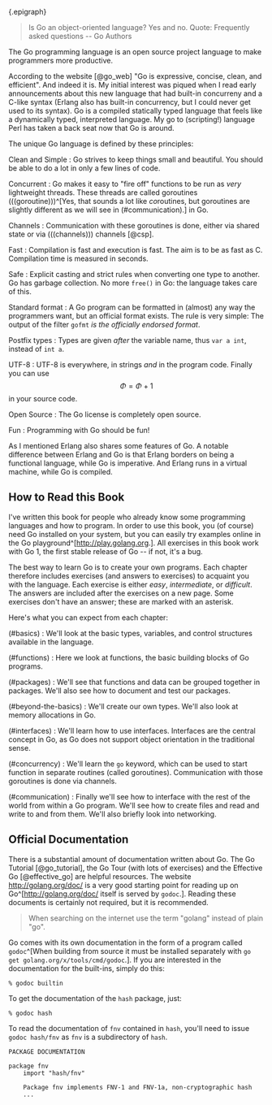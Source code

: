 {.epigraph}
> Is Go an object-oriented language? Yes and no.
Quote: Frequently asked questions -- Go Authors


The Go programming language is an open source project language to make
programmers more productive.

According to the website [@go_web] "Go is expressive, concise, clean, and
efficient". And indeed it is. My initial interest was piqued when I read early
announcements about this new language that had built-in concurreny and a C-like
syntax (Erlang also has built-in concurrency, but I could never get used to its
syntax). Go is a compiled statically typed language that feels like
a dynamically typed, interpreted language. My go to (scripting!) language Perl
has taken a back seat now that Go is around.

The unique Go language is defined by these principles:

Clean and Simple
:   Go strives to keep things small and beautiful. You should
    be able to do a lot in only a few lines of code.

Concurrent
:   Go makes it easy to "fire off" functions to be
    run as *very* lightweight threads. These threads are called
    goroutines (((goroutine)))^[Yes, that sounds a lot like
    *co*routines, but goroutines are slightly different as we will
    see in (#communication).] in Go.

Channels
:   Communication with these goroutines is done, either via shared state or
    via (((channels))) channels [@csp].

Fast
:   Compilation is fast and execution is fast. The aim is
    to be as fast as C. Compilation time is measured in seconds.

Safe
:   Explicit casting and strict rules when converting one type to another.
    Go has garbage collection. No more `free()` in Go: the language takes care of this.

Standard format
:   A Go program can be formatted in (almost) any way the programmers want,
    but an official format exists. The rule is very simple:
    The output of the filter `gofmt` *is the officially endorsed
    format*.

Postfix types
:   Types are given *after* the variable name, thus `var a int`,
    instead of `int a`.

UTF-8
:   UTF-8 is everywhere, in strings
    *and* in the program code. Finally you can use $$\Phi = \Phi + 1$$ in your source code.

Open Source
:   The Go license is completely open source.

Fun
:   Programming with Go should be fun!

As I mentioned Erlang also shares some
features of Go. A notable difference between Erlang
and Go is that Erlang borders on being a functional language, while Go is imperative.
And Erlang runs in a virtual machine, while Go is compiled.


## How to Read this Book
I've written this book for people who already know some programming languages
and how to program. In order to use this book, you (of course) need Go installed
on your system, but you can easily try examples online in the Go
playground^[<http://play.golang.org>.]. All exercises in this book work with Go
1, the first stable release of Go -- if not, it's a bug.

The best way to learn Go is to create your own programs. Each chapter therefore
includes exercises (and answers to exercises) to acquaint you with the language.
Each exercise is either *easy*, *intermediate*, or *difficult*. The answers are
included after the exercises on a new page. Some exercises don't have an answer;
these are marked with an asterisk.

Here's what you can expect from each chapter:

(#basics)
:   We'll look at the basic types, variables, and control structures available in the language.

(#functions)
:   Here we look at functions, the basic building blocks of Go programs.

(#packages)
:   We'll see that functions and data can be grouped together
    in packages. We'll also see how to document and test our packages.

(#beyond-the-basics)
:   We'll create our own types. We'll also look at memory allocations in Go.

(#interfaces)
:   We'll learn how to use interfaces. Interfaces are the central concept in Go,
    as Go does not support object orientation in the traditional sense.

(#concurrency)
:   We'll learn the `go` keyword, which can be used to start function in
    separate routines (called goroutines). Communication with those goroutines is
    done via channels.

(#communication)
:   Finally we'll see how to interface with the rest of the world from within
    a Go program. We'll see how to create files and read and write to and from them.
    We'll also briefly look into networking.


## Official Documentation
There is a substantial amount of documentation written about Go. The Go Tutorial
[@go_tutorial], the Go Tour (with lots of exercises) and the Effective Go
[@effective_go] are helpful resources. The website <http://golang.org/doc/> is
a very good starting point for reading up on Go^[<http://golang.org/doc/> itself
is served by `godoc`.]. Reading these documents is certainly not required, but
it is recommended.

> When searching on the internet use the term "golang" instead of plain "go".

Go comes with its own documentation in the form of a program called
`godoc`^[When building from source it must be installed separately with `go get
golang.org/x/tools/cmd/godoc`.]. If you are interested in the documentation for
the built-ins, simply do this:

    % godoc builtin

To get the documentation of the `hash` package, just:

    % godoc hash

To read the documentation of `fnv` contained in `hash`, you'll need
to issue `godoc hash/fnv` as `fnv` is a subdirectory of `hash`.

    PACKAGE DOCUMENTATION

    package fnv
        import "hash/fnv"

        Package fnv implements FNV-1 and FNV-1a, non-cryptographic hash
        ...
